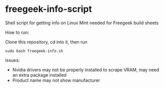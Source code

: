 # freegeek-info-script
Shell script for getting info on Linux Mint needed for Freegeek build sheets

How to run:

Clone this repository, cd into it, then run 

```
sudo bash freegeek-info.sh
```

Issues:
- Nvidia drivers may not be properly installed to scrape VRAM, may need an extra package installed
- Product name may not show manufacturer
